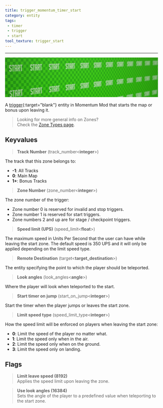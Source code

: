 ```yaml
---
title: trigger_momentum_timer_start
category: entity
tags:
 - timer
 - trigger
 - start
tool_texture: trigger_start
---
```


----
![Start tool texture](/assets/images/trigger_momentum_timer_start/start.jpg)
  
A [trigger](https://developer.valvesoftware.com/wiki/Triggers){:target="blank"} entity in Momentum Mod that starts the map or bonus upon leaving it.
  
> Looking for more general info on Zones?   
> Check the [Zone Types page](/guide/zone-types/).

## Keyvalues

>**Track Number** (track_number&lt;**integer**&gt;)

The track that this zone belongs to: 

 - **-1**: All Tracks
 - **0**: Main Map
 - **1+**: Bonus Tracks

 >**Zone Number** (zone_number&lt;**integer**&gt;)

 The zone number of the trigger: 

 - Zone number 0 is reserved for invalid and stop triggers.
 - Zone number 1 is reserved for start triggers.
 - Zone numbers 2 and up are for stage / checkpoint triggers.

 >**Speed limit (UPS)** (speed_limit&lt;**float**&gt;)

 The maximum speed in Units Per Second that the user can have while leaving the start zone. The default speed is 350 UPS and it will only be applied depending on the limit speed type.

>**Remote Destination** (target&lt;**target_destination**&gt;)  

The entity specifying the point to which the player should be teleported.

 >**Look angles** (look_angles&lt;**angle**&gt;)

 Where the player will look when teleported to the start.

 >**Start timer on jump** (start_on_jump&lt;**integer**&gt;)

 Start the timer when the player jumps or leaves the start zone.

 >**Limit speed type** (speed_limit_type&lt;**integer**&gt;)

 How the speed limit will be enforced on players when leaving the start zone:

 - **0**: Limit the speed of the player no matter what.
 - **1**: Limit the speed only when in the air.
 - **2**: Limit the speed only when on the ground.
 - **3**: Limit the speed only on landing.

## Flags

>**Limit leave speed (8192)**  
Applies the speed limit upon leaving the zone.

>**Use look angles (16384)**  
Sets the angle of the player to a predefined value when teleporting to the start zone.

